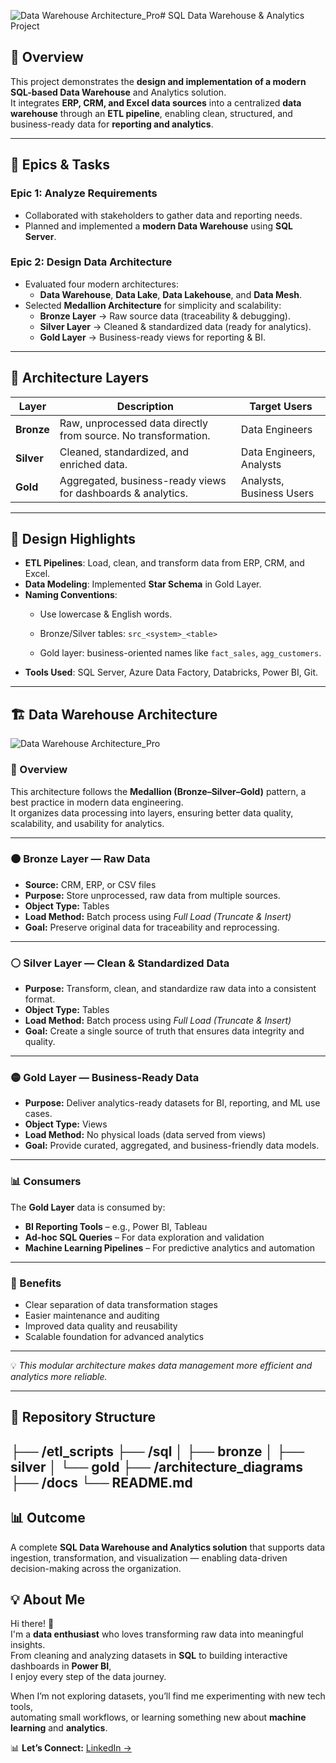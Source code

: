 ![Data Warehouse Architecture_Pro](https://github.com/user-attachments/assets/44a2134d-15c7-40f4-936e-7dc0dde84be7)# SQL Data Warehouse & Analytics Project  

## 📘 Overview  
This project demonstrates the **design and implementation of a modern SQL-based Data Warehouse** and Analytics solution.  
It integrates **ERP, CRM, and Excel data sources** into a centralized **data warehouse** through an **ETL pipeline**, enabling clean, structured, and business-ready data for **reporting and analytics**.

---

## 🚀 Epics & Tasks  

### **Epic 1: Analyze Requirements**  
- Collaborated with stakeholders to gather data and reporting needs.  
- Planned and implemented a **modern Data Warehouse** using **SQL Server**.

### **Epic 2: Design Data Architecture**  
- Evaluated four modern architectures:  
  - **Data Warehouse**, **Data Lake**, **Data Lakehouse**, and **Data Mesh**.  
- Selected **Medallion Architecture** for simplicity and scalability:  
  - **Bronze Layer** → Raw source data (traceability & debugging).  
  - **Silver Layer** → Cleaned & standardized data (ready for analytics).  
  - **Gold Layer** → Business-ready views for reporting & BI.

---

## 🧱 Architecture Layers  

| Layer | Description | Target Users |
|-------|--------------|--------------|
| **Bronze** | Raw, unprocessed data directly from source. No transformation. | Data Engineers |
| **Silver** | Cleaned, standardized, and enriched data. | Data Engineers, Analysts |
| **Gold** | Aggregated, business-ready views for dashboards & analytics. | Analysts, Business Users |

---

## 🧩 Design Highlights  
- **ETL Pipelines**: Load, clean, and transform data from ERP, CRM, and Excel.  
- **Data Modeling**: Implemented **Star Schema** in Gold Layer.  
- **Naming Conventions**:  
  - Use lowercase & English words.  
  - Bronze/Silver tables: `src_<system>_<table>`  

  - Gold layer: business-oriented names like `fact_sales`, `agg_customers`.  
- **Tools Used**: SQL Server, Azure Data Factory, Databricks, Power BI, Git.  

---
## 🏗️ Data Warehouse Architecture

![Data Warehouse Architecture_Pro](https://github.com/user-attachments/assets/516eac6c-7afe-4a51-b987-c0739ab5b637)

### 🔹 Overview
This architecture follows the **Medallion (Bronze–Silver–Gold)** pattern, a best practice in modern data engineering.  
It organizes data processing into layers, ensuring better data quality, scalability, and usability for analytics.

---

### 🟤 Bronze Layer — Raw Data
- **Source:** CRM, ERP, or CSV files  
- **Purpose:** Store unprocessed, raw data from multiple sources.  
- **Object Type:** Tables  
- **Load Method:** Batch process using *Full Load (Truncate & Insert)*  
- **Goal:** Preserve original data for traceability and reprocessing.

---

### ⚪ Silver Layer — Clean & Standardized Data
- **Purpose:** Transform, clean, and standardize raw data into a consistent format.  
- **Object Type:** Tables  
- **Load Method:** Batch process using *Full Load (Truncate & Insert)*  
- **Goal:** Create a single source of truth that ensures data integrity and quality.

---

### 🟡 Gold Layer — Business-Ready Data
- **Purpose:** Deliver analytics-ready datasets for BI, reporting, and ML use cases.  
- **Object Type:** Views  
- **Load Method:** No physical loads (data served from views)  
- **Goal:** Provide curated, aggregated, and business-friendly data models.

---

### 📊 Consumers
The **Gold Layer** data is consumed by:
- **BI Reporting Tools** – e.g., Power BI, Tableau  
- **Ad-hoc SQL Queries** – For data exploration and validation  
- **Machine Learning Pipelines** – For predictive analytics and automation  

---

### 🚀 Benefits
- Clear separation of data transformation stages  
- Easier maintenance and auditing  
- Improved data quality and reusability  
- Scalable foundation for advanced analytics

---

💡 *This modular architecture makes data management more efficient and analytics more reliable.*

---
## 📂 Repository Structure  
├── /etl_scripts
├── /sql
│ ├── bronze
│ ├── silver
│ └── gold
├── /architecture_diagrams
├── /docs
└── README.md
---

## 📊 Outcome  
A complete **SQL Data Warehouse and Analytics solution** that supports data ingestion, transformation, and visualization — enabling data-driven decision-making across the organization.

## 💡 About Me

Hi there! 👋  
I'm a **data enthusiast** who loves transforming raw data into meaningful insights.  
From cleaning and analyzing datasets in **SQL** to building interactive dashboards in **Power BI**,  
I enjoy every step of the data journey.

When I’m not exploring datasets, you’ll find me experimenting with new tech tools,  
automating small workflows, or learning something new about **machine learning** and **analytics**.

📊 **Let’s Connect:** [LinkedIn →](https://www.linkedin.com/in/saurabh-lagad/) 


